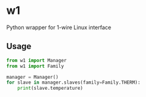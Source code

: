 # w1
Python wrapper for 1-wire Linux interface

## Usage
```python
from w1 import Manager
from w1 import Family

manager = Manager()
for slave in manager.slaves(family=Family.THERM):
    print(slave.temperature)
```
